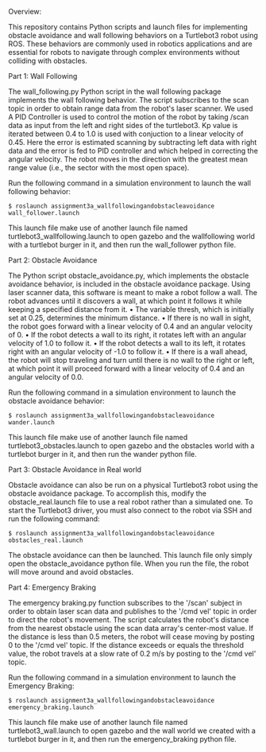 Overview:

This repository contains Python scripts and launch files for implementing obstacle avoidance and wall following behaviors on a Turtlebot3 robot using ROS. These behaviors are commonly used in robotics applications and are essential for robots to navigate through complex environments without colliding with obstacles.                       
 
Part 1: Wall Following

The wall_following.py Python script in the wall following package implements the wall following behavior.
The script subscribes to the scan topic in order to obtain range data from the robot's laser scanner.
We used A PID Controller is used to control the motion of the robot by taking /scan data as input from the left and right sides of the turtlebot3. Kp value is iterated between 0.4 to 1.0 is used with conjuction to a linear velocity of 0.45. Here the error is estimated scanning by subtracting left data with right data and the error is fed to PID controller and which helped in correcting the angular velocity.
The robot moves in the direction with the greatest mean range value (i.e., the sector with the most open space).

Run the following command in a simulation environment to launch the wall following behavior: 

    $ roslaunch assignment3a_wallfollowingandobstacleavoidance wall_follower.launch
    
This launch file make use of another launch file named turtlebot3_wallfollowing.launch to open gazebo and the wallfollowing world with a turtlebot burger in it, and then run the wall_follower python file.

Part 2: Obstacle Avoidance

The Python script obstacle_avoidance.py, which implements the obstacle avoidance behavior, is included in the obstacle avoidance package.
Using laser scanner data, this software is meant to make a robot follow a wall.
The robot advances until it discovers a wall, at which point it follows it while keeping a specified distance from it.
    • The variable thresh, which is initially set at 0.25, determines the minimum distance. 
    • If there is no wall in sight, the robot goes forward with a linear velocity of 0.4 and an angular velocity of 0.
    • If the robot detects a wall to its right, it rotates left with an angular velocity of 1.0 to follow it.
    • If the robot detects a wall to its left, it rotates right with an angular velocity of -1.0 to follow it.
    • If there is a wall ahead, the robot will stop traveling and turn until there is no wall to the right or left, at which point it will proceed forward with a linear velocity of 0.4 and an angular velocity of 0.0. 

Run the following command in a simulation environment to launch the obstacle avoidance behavior: 

    $ roslaunch assignment3a_wallfollowingandobstacleavoidance wander.launch

This launch file make use of another launch file named turtlebot3_obstacles.launch to open gazebo and the obstacles world with a turtlebot burger in it, and then run the wander python file.

Part 3: Obstacle Avoidance in Real world


Obstacle avoidance can also be run on a physical Turtlebot3 robot using the obstacle avoidance package.
To accomplish this, modify the obstacle_real.launch file to use a real robot rather than a simulated one.
To start the Turtlebot3 driver, you must also connect to the robot via SSH and run the following command: 

    $ roslaunch assignment3a_wallfollowingandobstacleavoidance obstacles_real.launch

The obstacle avoidance can then be launched. This launch file only simply open the obstacle_avoidance python file.
When you run the file, the robot will move around and avoid obstacles. 


Part 4: Emergency Braking

The emergency braking.py function subscribes to the '/scan' subject in order to obtain laser scan data and publishes to the '/cmd vel' topic in order to direct the robot's movement.
The script calculates the robot's distance from the nearest obstacle using the scan data array's center-most value.
If the distance is less than 0.5 meters, the robot will cease moving by posting 0 to the '/cmd vel' topic.
If the distance exceeds or equals the threshold value, the robot travels at a slow rate of 0.2 m/s by posting to the '/cmd vel' topic. 

Run the following command in a simulation environment to launch the Emergency Braking:

    $ roslaunch assignment3a_wallfollowingandobstacleavoidance emergency_braking.launch
    
This launch file make use of another launch file named turtlebot3_wall.launch to open gazebo and the wall world we created with a turtlebot burger in it, and then run the emergency_braking python file.
